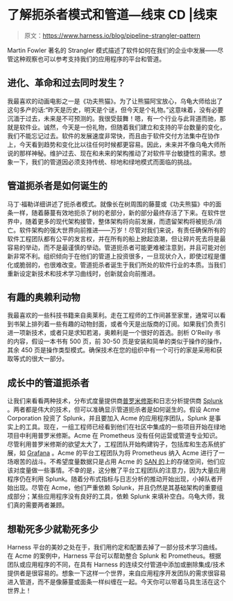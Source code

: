 # 了解扼杀者模式和管道—线束 CD |线束

> 原文：<https://www.harness.io/blog/pipeline-strangler-pattern>

Martin Fowler 著名的 Strangler 模式描述了软件如何在我们的企业中发展——尽管这种观察也可以参考支持我们的应用程序的平台和管道。

## 进化、革命和过去同时发生？

我最喜欢的动画电影之一是《功夫熊猫》。为了让熊猫阿宝放心，乌龟大师给出了这句多产的话:“昨天是历史，明天是个谜，但今天是个礼物。”这意味着，没有必要沉湎于过去，未来是不可预测的。我很受鼓舞！嗯，有一个行业与此背道而驰，那就是软件业。诚然，今天是一份礼物，但随着我们建立和支持的平台数量的变化，我们不能忘记过去。软件的发展速度非常快，而且由于软件交付方法集中在协作上，今天看到趋势和变化比以往任何时候都更容易。因此，未来并不像乌龟大师所说的那样神秘。维护过去、现在和未来的架构推动了对软件平台敏捷性的需求。想象一下，我们的管道因必须支持传统、棕地和绿地模式而面临的挑战。

## 管道扼杀者是如何诞生的

马丁·福勒详细讲述了扼杀者模式。就像长在树周围的藤蔓或《功夫熊猫》中的面条一样，随着藤蔓有效地扼杀了树的老部分，新的部分最终存活了下来。在软件世界中，随着更多的现代架构接管，整体架构将向前发展，而遗留架构将被扼杀/消亡。软件架构的强大世界向前推进——万岁！尽管对我们来说，有责任确保所有的软件工程团队都有公平的发言权，并在所有的船上掀起浪潮，但让碎片死去将是最容易的举动，而不是最谨慎的举动。管道扼杀者可能更难被注意到，并且可能对创新非常不利。组织倾向于在他们的管道上投资很多，一旦现状介入，即使过程是僵化或脆弱的，也很难改变。管道扼杀者诞生于我们所处的软件行业的本质。当我们重新设定新技术和技术学习曲线时，创新就会向前推进。

## 有趣的奥赖利动物

我最喜欢的一些科技书籍来自奥莱利。走在工程师的工作间甚至家里，通常可以看到书架上排列着一些有趣的动物封面，或者今天是出版商的订阅。如果我们负责引进一项新技术，或者只是求知若渴，奥赖利是一个很好的首选。剖析 O'Reilly 书的内容，假设一本书有 500 页，前 30-50 页是安装和简单的类似于操作的操作，其余 450 页是操作类型模式。确保技术在您的组织中有一个可行的家是采用和获取等式的很大一部分。

## 成长中的管道扼杀者

让我们来看看两种技术，分布式度量提供商[普罗米修斯](https://prometheus.io/)和日志分析提供商 [Splunk](https://www.splunk.com/) 。两者都是伟大的技术，但可以准确显示管道扼杀者是如何诞生的。假设 Acme Corporation 投资了 Splunk，并且要加入 Acme 的应用程序团队，Splunk 是事实上的工具。现在，一组工程师已经看到他们在社区中集成的一些项目开始在绿地项目中利用普罗米修斯。Acme 在 Prometheus 没有任何运营或管道专业知识。尽管利用普罗米修斯的欲望太大了，工程团队开始构建钩子，包括库和生态系统扩展，如 [Grafana](https://grafana.com/) 。Acme 的平台工程团队为将 Prometheus 纳入 Acme 进行了一场艰苦的战斗。不希望度量数据只是占用 Acme 的 [SAN 的](https://en.wikipedia.org/wiki/Storage_area_network)上的存储空间，他们应该对度量做一些事情。不幸的是，这分散了平台工程团队的注意力，因为大量应用程序仍在利用 Splunk。随着分布式指标与日志分析的推动开始出现，小掉队者开始出现。尽管在 Acme，他们严重依赖 Splunk，并且仍然是其基础架构的重要组成部分；某些应用程序没有良好的工具，依赖 Splunk 来填补空白。乌龟大师，我们真的需要两者兼顾。

## 想勒死多少就勒死多少

Harness 平台的美妙之处在于，我们用约定和配置去掉了一部分技术学习曲线。在 Acme 的案例中，Harness 平台可以帮助整合 Splunk 和 Prometheus。根据团队或应用程序的不同，在具有 Harness 的连续交付管道中添加或删除集成/技术提供者是很容易的。想象一下这样一个世界，来自应用程序开发团队的需求很容易进入管道，而不是像藤蔓或面条一样纠缠在一起。今天你可以带着马具生活在这个世界上！